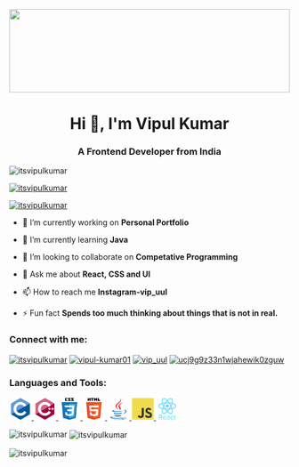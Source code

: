 

<img align="center" src="https://user-images.githubusercontent.com/92398016/156160033-8bc14042-f7ed-4add-986f-422ee28d9809.svg" width="100%" height="150">
<h1 align="center">Hi 👋, I'm Vipul Kumar</h1>
<h3 align="center">A Frontend Developer from India</h3>

<p align="left"> <img src="https://komarev.com/ghpvc/?username=itsvipulkumar&label=Profile%20views&color=0e75b6&style=flat" alt="itsvipulkumar" /> </p>

<p align="left"> <a href="https://github.com/ryo-ma/github-profile-trophy"><img src="https://github-profile-trophy.vercel.app/?username=itsvipulkumar" alt="itsvipulkumar" /></a> </p>

<p align="left"> <a href="https://twitter.com/itsvipulkumar" target="blank"><img src="https://img.shields.io/twitter/follow/itsvipulkumar?logo=twitter&style=for-the-badge" alt="itsvipulkumar" /></a> </p>

- 🔭 I’m currently working on **Personal Portfolio**

- 🌱 I’m currently learning **Java**

- 👯 I’m looking to collaborate on **Competative Programming**

- 💬 Ask me about **React, CSS and UI**

- 📫 How to reach me **Instagram-vip_uul**

- ⚡ Fun fact **Spends too much thinking about things that is not in real.**

<h3 align="left">Connect with me:</h3>
<p align="left">
<a href="https://twitter.com/itsvipulkumar" target="blank"><img align="center" src="https://raw.githubusercontent.com/rahuldkjain/github-profile-readme-generator/master/src/images/icons/Social/twitter.svg" alt="itsvipulkumar" height="30" width="40" /></a>
<a href="https://linkedin.com/in/vipul-kumar01" target="blank"><img align="center" src="https://raw.githubusercontent.com/rahuldkjain/github-profile-readme-generator/master/src/images/icons/Social/linked-in-alt.svg" alt="vipul-kumar01" height="30" width="40" /></a>
<a href="https://instagram.com/vip_uul" target="blank"><img align="center" src="https://raw.githubusercontent.com/rahuldkjain/github-profile-readme-generator/master/src/images/icons/Social/instagram.svg" alt="vip_uul" height="30" width="40" /></a>
<a href="https://youtube.com/channel/UCj9g9Z33n1WjahewIk0zGUw" target="_blank"><img align="center" src="https://raw.githubusercontent.com/rahuldkjain/github-profile-readme-generator/master/src/images/icons/Social/youtube.svg" alt="ucj9g9z33n1wjahewik0zguw" height="30" width="40" /></a>
</p>

<h3 align="left">Languages and Tools:</h3>
<p align="left"> <a href="https://www.cprogramming.com/" target="_blank" rel="noreferrer"> <img src="https://raw.githubusercontent.com/devicons/devicon/master/icons/c/c-original.svg" alt="c" width="40" height="40"/> </a> <a href="https://www.w3schools.com/cpp/" target="_blank" rel="noreferrer"> <img src="https://raw.githubusercontent.com/devicons/devicon/master/icons/cplusplus/cplusplus-original.svg" alt="cplusplus" width="40" height="40"/> </a> <a href="https://www.w3schools.com/css/" target="_blank" rel="noreferrer"> <img src="https://raw.githubusercontent.com/devicons/devicon/master/icons/css3/css3-original-wordmark.svg" alt="css3" width="40" height="40"/> </a> <a href="https://www.w3.org/html/" target="_blank" rel="noreferrer"> <img src="https://raw.githubusercontent.com/devicons/devicon/master/icons/html5/html5-original-wordmark.svg" alt="html5" width="40" height="40"/> </a> <a href="https://www.java.com" target="_blank" rel="noreferrer"> <img src="https://raw.githubusercontent.com/devicons/devicon/master/icons/java/java-original.svg" alt="java" width="40" height="40"/> </a> <a href="https://developer.mozilla.org/en-US/docs/Web/JavaScript" target="_blank" rel="noreferrer"> <img src="https://raw.githubusercontent.com/devicons/devicon/master/icons/javascript/javascript-original.svg" alt="javascript" width="40" height="40"/> </a> <a href="https://reactjs.org/" target="_blank" rel="noreferrer"> <img src="https://raw.githubusercontent.com/devicons/devicon/master/icons/react/react-original-wordmark.svg" alt="react" width="40" height="40"/> </a> </p>

<p><img align="left" src="https://github-readme-stats.vercel.app/api/top-langs?username=itsvipulkumar&show_icons=true&locale=en&layout=compact" alt="itsvipulkumar" /></p>

<p>&nbsp;<img align="center" src="https://github-readme-stats.vercel.app/api?username=itsvipulkumar&show_icons=true&locale=en" alt="itsvipulkumar" /></p>

<p><img align="center" src="https://github-readme-streak-stats.herokuapp.com/?user=itsvipulkumar&" alt="itsvipulkumar" /></p>
